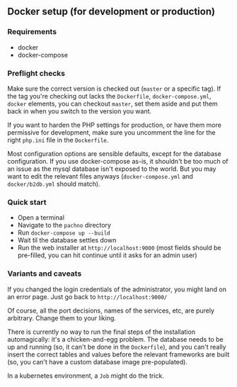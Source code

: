 ## Docker setup (for development or production)

### Requirements

- docker
- docker-compose

### Preflight checks

Make sure the correct version is checked out (`master` or a specific tag). If the tag you're checking out lacks the `Dockerfile`, `docker-compose.yml`, `docker` elements, you can checkout `master`, set them aside and put them back in when you switch to the version you want.

If you want to harden the PHP settings for production, or have them more permissive for development, make sure you uncomment the line for the right `php.ini` file in the `Dockerfile`.

Most configuration options are sensible defaults, except for the database configuration. If you use docker-compose as-is, it shouldn't be too much of an issue as the mysql database isn't exposed to the world. But you may want to edit the relevant files anyways (`docker-compose.yml` and `docker/b2db.yml` should match).

### Quick start

- Open a terminal
- Navigate to the `pachno` directory
- Run `docker-compose up --build`
- Wait til the database settles down
- Run the web installer at `http://localhost:9000` (most fields should be pre-filled, you can hit continue until it asks for an admin user)

### Variants and caveats

If you changed the login credentials of the administrator, you might land on an error page. Just go back to `http://localhost:9000/`

Of course, all the port decisions, names of the services, etc, are purely arbitrary. Change them to your liking.

There is currently no way to run the final steps of the installation automagically: it's a chicken-and-egg problem. The database needs to be up and running (so, it can't be done in the `Dockerfile`), and you can't really insert the correct tables and values before the relevant frameworks are built (so, you can't have a custom database image pre-populated).

In a kubernetes environment, a `Job` might do the trick.